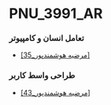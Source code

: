 # PNU_3991_AR
<!DOCTYPE html>
<html lang="en">
<head>
    <meta charset="UTF-8">
</head>
<body>
<h3>تعامل انسان و کامپیوتر</h3>
<ul>
  <li><a href="https://github.com/AliRazavi-edu/PNU_3991/tree/master/_BSc/HumanComputerInteraction/35_%D9%85%D8%B1%D8%B6%D9%8A%D9%87%20%D9%87%D9%88%D8%B4%D9%85%D9%86%D8%AF%D9%BE%D9%88%D8%B1">[35_مرضیه هوشمندپور]</a></li>
  </ul>

<h3>طراحی واسط کاربر</h3>
<ul>
  <li><a href="https://github.com/AliRazavi-edu/PNU_3991/tree/master/_BSc/UserInterfaceDesgin/43_%D9%85%D8%B1%D8%B6%D9%8A%D9%87%20%D9%87%D9%88%D8%B4%D9%85%D9%86%D8%AF%D9%BE%D9%88%D8%B1">[43_مرضیه هوشمندپور]</a></li>
  </ul>
</body>
</html>



